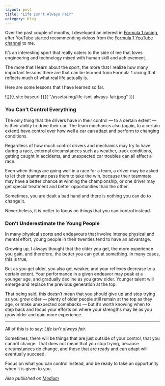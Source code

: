 ```yaml
---
layout: post
title: "Life Isn't Always Fair"
category: blog
---
```


Over the past couple of months, I developed an interest in [Formula 1 racing](https://en.wikipedia.org/wiki/Formula_One), after YouTube started recommending videos from the [Formula 1 YouTube channel](https://www.youtube.com/user/Formula1) to me.

It’s an interesting sport that really caters to the side of me that loves engineering and technology mixed with human skill and achievement.

The more that I learn about the sport, the more that I realize how many important lessons there are that can be learned from Formula 1 racing that reflects much of what real life actually is.

Here are some lessons that I have learned so far.

![]({{ site.baseurl }}{{ "/assets/img/life-isnt-always-fair.jpeg" }})

### You Can’t Control Everything

The only thing that the drivers have in their control — to a certain extent — is their ability to drive their car. The team mechanics also (again, to a certain extent) have control over how well a car can adapt and perform to changing conditions.

Regardless of how much control drivers and mechanics may try to have during a race, external circumstances such as weather, track conditions, getting caught in accidents, and unexpected car troubles can all affect a race.

Even when things are going well in a race for a team, a driver may be asked to let their teammate pass them to take the win, because their teammate may have a better chance at winning the championship, or one driver may get special treatment and better opportunities than the other.

Sometimes, you are dealt a bad hand and there is nothing you can do to change it.

Nevertheless, it is better to focus on things that you can control instead.

### Don’t Underestimate the Young People

In many physical sports and endeavours that involve intense physical and mental effort, young people in their twenties tend to have an advantage.

Growing up, I always thought that the older you get, the more experience you gain, and therefore, the better you can get at something. In many cases, this is true,

But as you get older, you also get weaker, and your reflexes decrease to a certain extent. Your performance in a given endeavor may peak at a younger age, and gradually decline as you grow older. Younger talent will emerge and replace the previous generation at the top.

That being said, this doesn’t mean that you should give up and stop trying as you grow older — plenty of older people still remain at the top as they age, or make unexpected comebacks — but it’s worth knowing when to step back and focus your efforts on where your strengths may lie as you grow older and gain more experience.

---

All of this is to say: *Life isn’t always fair.*

Sometimes, there will be things that are just outside of your control, that you cannot change.
That does not mean that you stop trying, because circumstances do change, and those that are ready and can adapt will eventually succeed.

Focus on what you can control instead, and be ready to take an opportunity when it is given to you.

*Also published on [Medium]()*
